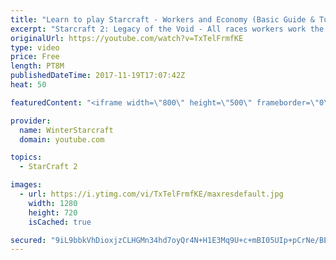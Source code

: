 ```yaml
---
title: "Learn to play Starcraft - Workers and Economy (Basic Guide & Tutorial)"
excerpt: "Starcraft 2: Legacy of the Void - All races workers work the same (mule notwithstanding!)  Wiki on mining: http://wiki.teamliquid.net/starcraft2/Mining_Minerals"
originalUrl: https://youtube.com/watch?v=TxTelFrmfKE
type: video
price: Free
length: PT8M
publishedDateTime: 2017-11-19T17:07:42Z
heat: 50

featuredContent: "<iframe width=\"800\" height=\"500\" frameborder=\"0\" src=\"https://www.youtube.com/embed/TxTelFrmfKE\" allow=\"accelerometer; autoplay; encrypted-media; gyroscope; picture-in-picture\" allowfullscreen></iframe>"

provider:
  name: WinterStarcraft
  domain: youtube.com

topics:
  - StarCraft 2

images:
  - url: https://i.ytimg.com/vi/TxTelFrmfKE/maxresdefault.jpg
    width: 1280
    height: 720
    isCached: true

secured: "9iL9bbkVhDioxjzCLHGMn34hd7oyQr4N+H1E3Mq9U+c+mBI05UIp+pCrNe/BEsmyQNSXn+yLPWvThPETrN9tz081UwIQ44Gq10J7NvNULVcinA7Vy/cmK0/LAl0eqyNgaM5PVd+Qr6J9UqHpNzAsRPyumnEtF0OVIus6TE/C6VaGEImiJonmJ1DFktV5KsEVmWi6G1NR8PI5dh/6RT7F7ur1wtBNyEVWykGUZ2J1WOhTen6EezAgIY/WsgCy83g72KzeETxhdoNcs0K1mFADgb0e/E1a3dtm4VpAjkhfe2Mbllh6Ln6ByJZGF7HM1c/IMpnmNglNeMl8P+STPOVSKOuPA8g4mTOp/mloWehgYpA+nl97wndfIx0uZgph+4uXmgvkXvVRGAa17DlETcRiZAJb+xteUJYjcrjXaRGOXjc=;J0lPjttwLt1T9u1mFC1zdA=="
---
```


